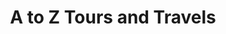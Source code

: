 ---
title: "A to Z Tours and Travels"
url: /kadayanallur/a-to-z-tours-and-travels/
shop: Reisebüro
---